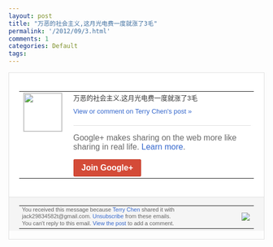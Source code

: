 ```yaml
---
layout: post
title: "万恶的社会主义,这月光电费一度就涨了3毛"
permalink: '/2012/09/3.html'
comments: 1
categories: Default
tags: 
---
```

<div style="border:solid 1px #dfdfdf;color:#686868;font:13px Arial"><div style="background-color:#fff;padding:20px;"><table cellpadding="0" cellspacing="0"><tr><td style="padding-right:15px;vertical-align:top"><a href="https://plus.google.com/_/notifications/emlink?emrecipient=110200756825219614165&amp;emid=CMi6wuOSvLICFQ143godnyIAAA&amp;path=%2F108643996575278738906&amp;dt=1347868857264&amp;uob=8"><img height="75" src="https://lh3.googleusercontent.com/-KKRGTyJ5Bl0/AAAAAAAAAAI/AAAAAAAAEEY/jllxqER5dCk/s75-c-k-a/photo.jpg" style="border:solid 1px #cccccc;" width="75"/></a></td><td style="width:578px;color:#333;font:13px Arial;vertical-align:top"><div style="padding-bottom:10px">万恶的社会主义,这月光电费一度就涨了3毛</div><a href="https://plus.google.com/_/notifications/emlink?emrecipient=110200756825219614165&amp;emid=CMi6wuOSvLICFQ143godnyIAAA&amp;path=%2F108643996575278738906%2Fposts%2FdBvSisyQUsR%3Fgpinv%3DAMIXal9poSdXdbO2HHr2eWJ7L4DBmxADY6WkButpbF1voHOalywNmWaoDMIABN51PAZW3yPwlVAt8Wmk0p8ZV3avwyB1inKNG2bWH0zqo4HKFYgHJspuaO4&amp;dt=1347868857264&amp;uob=8" style="color:#3366CC;text-decoration:none">View or comment on Terry Chen's post »</a><div style="margin-top:20px;border-top:solid 1px #dfdfdf"><div style="padding:15px 0;color:#686868;font:16px Arial">Google+ makes sharing on the web more like sharing in real life. <a href="http://www.google.com/+/learnmore/" style="color:#3366CC;text-decoration:none">Learn more</a>.</div><a href="https://plus.google.com/_/notifications/emlink?emrecipient=110200756825219614165&amp;emid=CMi6wuOSvLICFQ143godnyIAAA&amp;path=%2F%3Fgpinv%3DAMIXal9poSdXdbO2HHr2eWJ7L4DBmxADY6WkButpbF1voHOalywNmWaoDMIABN51PAZW3yPwlVAt8Wmk0p8ZV3avwyB1inKNG2bWH0zqo4HKFYgHJspuaO4&amp;dt=1347868857264&amp;uob=8" style="display:inline-block;padding:7px 15px;background-color:#d44b38; color:#fff;font-size:16px; font-weight:bold;border-radius:2px;-webkit-border-radius:2px; -moz-border-radius:2px;border:solid 1px #c43b28; white-space:nowrap;text-decoration:none">Join Google+</a></div></td></tr></table></div><div style="border-top:solid 1px #dfdfdf;padding:0 20px; background-color:#f5f5f5"><table cellpadding="0" cellspacing="0" style="height:50px"><tbody><tr><td style="vertical-align:middle;width:100%; color:#636363;font:11px Arial; line-height:120%">You received this message because <a href="https://plus.google.com/_/notifications/emlink?emrecipient=110200756825219614165&amp;emid=CMi6wuOSvLICFQ143godnyIAAA&amp;path=%2F108643996575278738906%3Fgpinv%3DAMIXal9poSdXdbO2HHr2eWJ7L4DBmxADY6WkButpbF1voHOalywNmWaoDMIABN51PAZW3yPwlVAt8Wmk0p8ZV3avwyB1inKNG2bWH0zqo4HKFYgHJspuaO4&amp;dt=1347868857264&amp;uob=8" style="color:#3366CC;text-decoration:none">Terry Chen</a> shared it with jack29834582t@gmail.com. <a href="https://plus.google.com/_/notifications/emlink?emrecipient=110200756825219614165&amp;emid=CMi6wuOSvLICFQ143godnyIAAA&amp;path=%2F_%2Fnonplus%2Femailsettings%3Fgpinv%3DAMIXal9poSdXdbO2HHr2eWJ7L4DBmxADY6WkButpbF1voHOalywNmWaoDMIABN51PAZW3yPwlVAt8Wmk0p8ZV3avwyB1inKNG2bWH0zqo4HKFYgHJspuaO4%26est%3DADH5u8XBBDpE4okxfcyjdMBHQYNFAf93y2qKhEBlfMUjf1d8dmKjeAwNN83_7i_DrfMQncQ1fHp7JLMG9eIW3a99ceBvBSmy4y_8mx3O52ja-FVVv5xrwqfMumz9dEddOQgEXUDeKG6gWm4SAzGqVJaUXYjgrpR5Rg&amp;dt=1347868857264&amp;uob=8" style="color:#3366CC;text-decoration:none">Unsubscribe</a> from these emails.<br/>You can't reply to this email. <a href="https://plus.google.com/_/notifications/emlink?emrecipient=110200756825219614165&amp;emid=CMi6wuOSvLICFQ143godnyIAAA&amp;path=%2F108643996575278738906%2Fposts%2FdBvSisyQUsR%3Fgpinv%3DAMIXal9poSdXdbO2HHr2eWJ7L4DBmxADY6WkButpbF1voHOalywNmWaoDMIABN51PAZW3yPwlVAt8Wmk0p8ZV3avwyB1inKNG2bWH0zqo4HKFYgHJspuaO4&amp;dt=1347868857264&amp;uob=8" style="color:#3366CC;text-decoration:none">View the post</a> to add a comment.<br/></td><td><img src="https://ssl.gstatic.com/s2/oz/images/notifications/logo/google-plus-6617a72bb36cc548861652780c9e6ff1.png"/></td></tr></tbody></table></div></div>